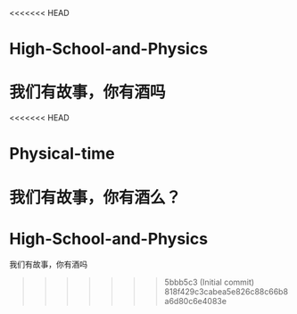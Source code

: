 <<<<<<< HEAD
# High-School-and-Physics
我们有故事，你有酒吗
=======
<<<<<<< HEAD
# Physical-time
我们有故事，你有酒么？
=======
# High-School-and-Physics
我们有故事，你有酒吗
>>>>>>> 5bbb5c3 (Initial commit)
>>>>>>> 818f429c3cabea5e826c88c66b8a6d80c6e4083e
